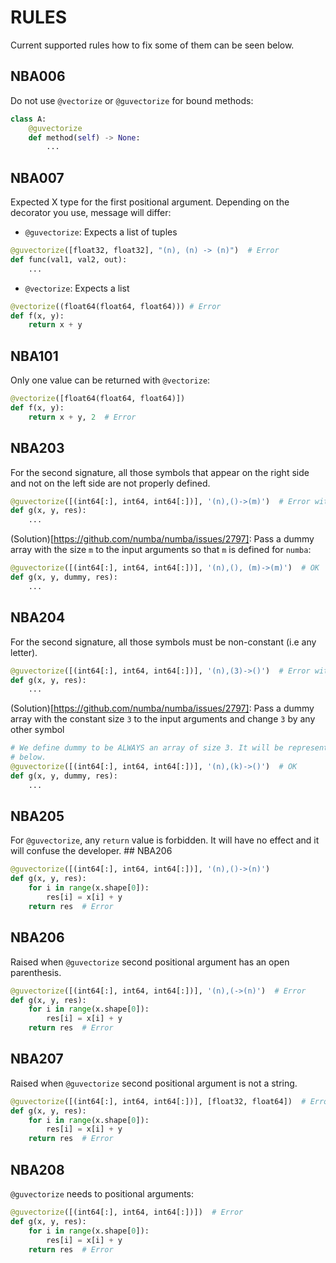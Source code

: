 # RULES

Current supported rules how to fix some of them can be seen below.

## NBA006

Do not use `@vectorize` or `@guvectorize` for bound methods:

```python
class A:
    @guvectorize
    def method(self) -> None:
        ...
```

## NBA007

Expected X type for the first positional argument. Depending on the decorator you use,
message will differ:

- `@guvectorize`: Expects a list of tuples

```python
@guvectorize([float32, float32], "(n), (n) -> (n)")  # Error
def func(val1, val2, out):
    ...
```

- `@vectorize`: Expects a list

```python
@vectorize((float64(float64, float64))) # Error
def f(x, y):
    return x + y
```

## NBA101

Only one value can be returned with `@vectorize`:

```python
@vectorize([float64(float64, float64)])
def f(x, y):
    return x + y, 2  # Error
```

## NBA203

For the second signature, all those symbols that appear on the right side and not on the
left side are not properly defined.

```python
@guvectorize([(int64[:], int64, int64[:])], '(n),()->(m)')  # Error with `m`
def g(x, y, res):
    ...
```

(Solution)[https://github.com/numba/numba/issues/2797]: Pass a dummy array with the size
`m` to the input arguments so that `m` is defined for `numba`:

```python
@guvectorize([(int64[:], int64, int64[:])], '(n),(), (m)->(m)')  # OK
def g(x, y, dummy, res):
    ...
```

## NBA204

For the second signature, all those symbols must be non-constant (i.e any letter).

```python
@guvectorize([(int64[:], int64, int64[:])], '(n),(3)->()')  # Error with `3`
def g(x, y, res):
    ...
```

(Solution)[https://github.com/numba/numba/issues/2797]: Pass a dummy array with the
constant size `3` to the input arguments and change `3` by any other symbol

```python
# We define dummy to be ALWAYS an array of size 3. It will be represented by symbol k
# below.
@guvectorize([(int64[:], int64, int64[:])], '(n),(k)->()')  # OK
def g(x, y, dummy, res):
    ...
```

## NBA205

For `@guvectorize`, any `return` value is forbidden. It will have no effect and it will
confuse the developer. ## NBA206

```python
@guvectorize([(int64[:], int64, int64[:])], '(n),()->(n)')
def g(x, y, res):
    for i in range(x.shape[0]):
        res[i] = x[i] + y
    return res  # Error
```

## NBA206

Raised when `@guvectorize` second positional argument has an open parenthesis.

```python
@guvectorize([(int64[:], int64, int64[:])], '(n),(->(n)')  # Error
def g(x, y, res):
    for i in range(x.shape[0]):
        res[i] = x[i] + y
    return res  # Error
```

## NBA207

Raised when `@guvectorize` second positional argument is not a string.

```python
@guvectorize([(int64[:], int64, int64[:])], [float32, float64])  # Error
def g(x, y, res):
    for i in range(x.shape[0]):
        res[i] = x[i] + y
    return res  # Error
```

## NBA208

`@guvectorize` needs to positional arguments:

```python
@guvectorize([(int64[:], int64, int64[:])])  # Error
def g(x, y, res):
    for i in range(x.shape[0]):
        res[i] = x[i] + y
    return res  # Error
```